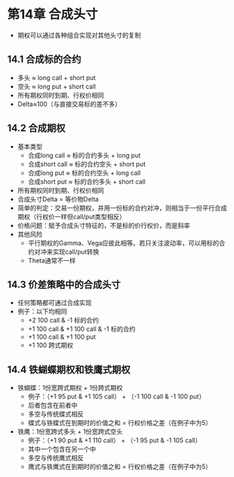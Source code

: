 # 第14章 合成头寸

* 期权可以通过各种组合实现对其他头寸的复制

## 14.1 合成标的合约

* 多头 ≈ long call + short put
* 空头 ≈ long put + short call
* 所有期权同时到期、行权价相同
* Delta≈100（与直接交易标的差不多）

## 14.2 合成期权

* 基本类型
  * 合成long call ≈ 标的合约多头 + long put
  * 合成short call ≈ 标的合约空头 + short put
  * 合成long put ≈ 标的合约空头 + long call
  * 合成short put ≈ 标的合约多头 + short call
* 所有期权同时到期、行权价相同
* 合成头寸Delta = 等价物Delta
* 简单的判定：交易一份期权，并用一份标的合约对冲，则相当于一份平行合成期权（行权价一样但call/put类型相反）
* 价格问题：赋予合成头寸特征的，不是标的价行权价，而是斜率
* 其他风险
  * 平行期权的Gamma、Vega应彼此相等。若只关注波动率，可以用标的合约对冲来实现call/put转换
  * Theta通常不一样

## 14.3 价差策略中的合成头寸

* 任何策略都可通过合成实现
* 例子：以下均相同
  * +2 100 call & -1 标的合约
  * +1 100 call & +1 100 call & -1 标的合约
  * +1 100 call & +1 100 put
  * +1 100 跨式期权

## 14.4 铁蝴蝶期权和铁鹰式期权

* 铁蝴蝶：1份宽跨式期权 + 1份跨式期权
  * 例子：（+1 95 put & +1 105 call） + （-1 100 call & -1 100 put）
  * 后者包含在前者中
  * 多空与传统蝶式相反
  * 蝶式与铁蝶式在到期时的价值之和 = 行权价格之差（在例子中为5）
* 铁鹰：1份宽跨式多头 + 1份宽跨式空头
  * 例子：（+1 90 put & +1 110 call） + （-1 95 put & -1 105 call）
  * 其中一个包含在另一个中
  * 多空与传统鹰式相反
  * 鹰式与铁鹰式在到期时的价值之和 = 行权价格之差（在例子中为5）